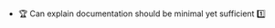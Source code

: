 * <span id="outcome-explain">:trophy: Can explain documentation should be minimal yet sufficient :one:</span>
